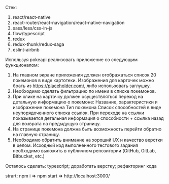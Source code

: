 Стек:
1. react/react-native
2. react-router/react-navigation/react-native-navigation
3. sass/less/css-in-js
4. flow/typescript
5. redux
6. redux-thunk/redux-saga
7. eslint-airbnb

Используя pokeapi реализовать приложение со следующим функционалом:
1. На главном экране приложения должен отображаться список 20 покемонов в виде картотеки.
Изображения для карточек можно брать из https://placeholder.com/, либо использовать
заглушку.
2. Необходимо сделать фильтрацию по имени в списке покемонов.
3. При клике на карточку должен осуществляться переход на детальную информацию о покемоне:
Название, характеристики и изображение покемона
Тип покемона
Список способностей в виде неупорядоченного списка ссылок. При переходе на ссылки
показывается детальная информация о способности + ссылка назад для возврата на
предыдущую страницу.
4. На странице покемона должна быть возможность перейти обратно на главную страницу.
5. Необходимо обратить внимание на хороший UX и качество верстки в целом.
Исходный код выполненного тестового задания необходимо выложить в публичном репозитории
(GitHub, GitLab, Bitbucket, etc.)

Осталось сделать:
typescript;
доработать верстку;
рефакторинг кода

strart:
npm i => npm start => http://localhost:3000/

